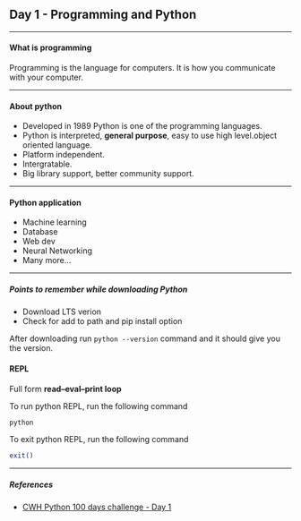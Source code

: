 ## Day 1 - Programming and Python

***

#### What is programming
Programming is the language for computers. It is how you communicate with your computer. 

---

#### About python
- Developed in 1989 Python is one of the programming languages.
- Python is interpreted, **general purpose**, easy to use high level.object oriented language.
- Platform independent.
- Intergratable.
- Big library support, better community support.

***

#### Python application
- Machine learning
- Database
- Web dev
- Neural Networking
- Many more...

***

##### Points to remember while downloading Python

- Download LTS verion
- Check for add to path and pip install option

After downloading run `python --version` command and it should give you the version.

#### REPL

Full form **read–eval–print loop**

To run python REPL, run the following command

```bash
python
```

To exit python REPL, run the following command

```bash
exit()
```

---

##### References
- [CWH Python 100 days challenge - Day 1](https://youtu.be/7wnove7K-ZQ?list=PLu0W_9lII9agwh1XjRt242xIpHhPT2llg)